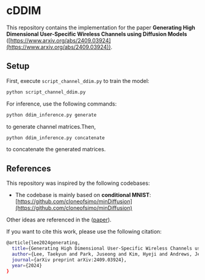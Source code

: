 # cDDIM

This repository contains the implementation for the paper **Generating High Dimensional User-Specific Wireless Channels using Diffusion Models** ([https://www.arxiv.org/abs/2409.03924](https://www.arxiv.org/abs/2409.03924)).

## Setup

First, execute `script_channel_ddim.py` to train the model:

```bash
python script_channel_ddim.py
```

For inference, use the following commands:

```bash
python ddim_inference.py generate
```
to generate channel matrices.Then,
```bash
python ddim_inference.py concatenate
```
to concatenate the generated matrices.

## References

This repository was inspired by the following codebases:

- The codebase is mainly based on **conditional MNIST**: [https://github.com/cloneofsimo/minDiffusion](https://github.com/cloneofsimo/minDiffusion)

Other ideas are referenced in the ([paper](https://www.arxiv.org/abs/2409.03924)).

If you want to cite this work, please use the following citation:
```bash
@article{lee2024generating,
  title={Generating High Dimensional User-Specific Wireless Channels using Diffusion Models},
  author={Lee, Taekyun and Park, Juseong and Kim, Hyeji and Andrews, Jeffrey G},
  journal={arXiv preprint arXiv:2409.03924},
  year={2024}
}
```
